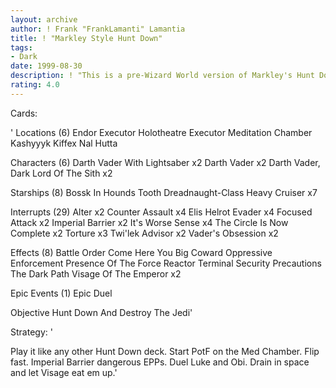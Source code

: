 ```yaml
---
layout: archive
author: ! Frank "FrankLamanti" Lamantia
title: ! "Markley Style Hunt Down"
tags:
- Dark
date: 1999-08-30
description: ! "This is a pre-Wizard World version of Markley's Hunt Down and Destroy the Jedi deck, modified to my taste :)"
rating: 4.0
---
```

Cards: 

'
Locations (6)
Endor
Executor Holotheatre
Executor Meditation Chamber
Kashyyyk
Kiffex
Nal Hutta

Characters (6)
Darth Vader With Lightsaber  x2
Darth Vader  x2
Darth Vader, Dark Lord Of The Sith  x2

Starships (8)
Bossk In Hounds Tooth
Dreadnaught-Class Heavy Cruiser  x7

Interrupts (29)
Alter  x2
Counter Assault  x4
Elis Helrot
Evader	x4
Focused Attack	x2
Imperial Barrier  x2
It's Worse
Sense  x4
The Circle Is Now Complete  x2
Torture  x3
Twi'lek Advisor  x2
Vader's Obsession  x2

Effects (8)
Battle Order
Come Here You Big Coward
Oppressive Enforcement
Presence Of The Force
Reactor Terminal
Security Precautions
The Dark Path
Visage Of The Emperor  x2

Epic Events (1)
Epic Duel

Objective
Hunt Down And Destroy The Jedi'

Strategy: '

Play it like any other Hunt Down deck.  Start PotF on the Med Chamber.  Flip fast.  Imperial Barrier dangerous EPPs.	Duel Luke and Obi.  Drain in space and let Visage eat em up.'